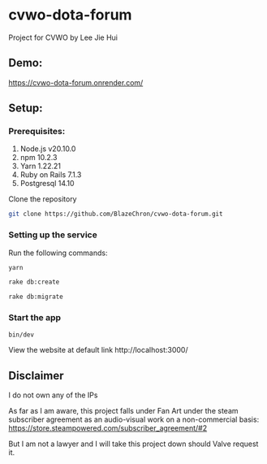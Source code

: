 # cvwo-dota-forum
Project for CVWO
by Lee Jie Hui

## Demo:
https://cvwo-dota-forum.onrender.com/

## Setup:

### Prerequisites:

1. Node.js v20.10.0
2. npm 10.2.3
3. Yarn 1.22.21
4. Ruby on Rails 7.1.3
5. Postgresql 14.10

Clone the repository
```bash
git clone https://github.com/BlazeChron/cvwo-dota-forum.git
```


### Setting up the service
Run the following commands:
```bash
yarn

rake db:create

rake db:migrate
```

### Start the app
```bash
bin/dev
```

View the website at default link
http://localhost:3000/


## Disclaimer
I do not own any of the IPs

As far as I am aware, this project falls under Fan Art under the steam subscriber agreement as an audio-visual work on a non-commercial basis:
https://store.steampowered.com/subscriber_agreement/#2

But I am not a lawyer and I will take this project down should Valve request it.

